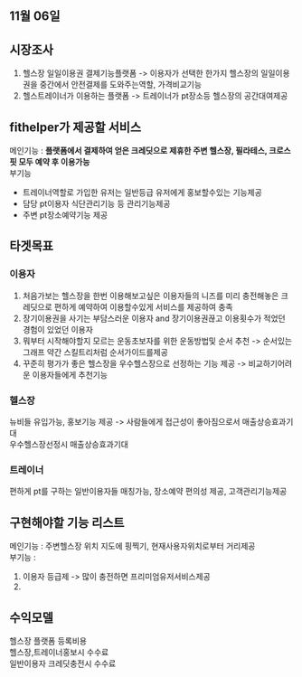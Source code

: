 ## 11월 06일 

## 시장조사
1. 헬스장 일일이용권 결제기능플랫폼 -> 이용자가 선택한 한가지 헬스장의 일일이용권을 중간에서 안전결제를 도와주는역할, 가격비교기능  
2. 헬스트레이너가 이용하는 플랫폼 -> 트레이너가 pt장소등 헬스장의 공간대여제공  

## fithelper가 제공할 서비스
메인기능 : **플랫폼에서 결제하여 얻은 크레딧으로 제휴한 주변 헬스장, 필라테스, 크로스핏 모두 예약 후 이용가능**   
부기능  
- 트레이너역할로 가입한 유저는 일반등급 유저에게 홍보할수있는 기능제공  
- 담당 pt이용자 식단관리기능 등 관리기능제공  
- 주변 pt장소예약기능 제공  
  
## 타겟목표
### 이용자  
1. 처음가보는 헬스장을 한번 이용해보고싶은 이용자들의 니즈를 미리 충전해놓은 크레딧으로 편하게 예약하여 이용할수있게 서비스를 제공하여 충족   
2. 장기이용권을 사기는 부담스러운 이용자 and 장기이용권끊고 이용횟수가 적었던 경험이 있었던 이용자
3. 뭐부터 시작해야할지 모르는 운동초보자를 위한 운동방법및 순서 추천 -> 순서있는그래프 약간 스킬트리처럼 순서가이드를제공
4. 꾸준히 평가가 좋은 헬스장을 우수헬스장으로 선정하는 기능 제공 -> 비교하기어려운 이용자들에게 추천기능

### 헬스장  
뉴비들 유입가능, 홍보기능 제공 -> 사람들에게 접근성이 좋아짐으로서 매출상승효과기대  
우수헬스장선정시 매출상승효과기대  


### 트레이너  
편하게 pt를 구하는 일반이용자들 매칭가능, 장소예약 편의성 제공, 고객관리기능제공   

## 구현해야할 기능 리스트
메인기능 : 주변헬스장 위치 지도에 핑찍기, 현재사용자위치로부터 거리제공  
부기능 : 
1. 이용자 등급제 -> 많이 충전하면 프리미엄유저서비스제공
2. 


## 수익모델
헬스장 플랫폼 등록비용  
헬스장,트레이너홍보시 수수료  
일반이용자 크레딧충전시 수수료  
 
